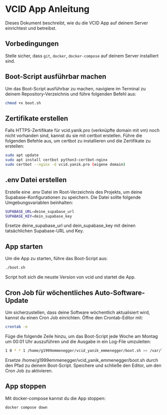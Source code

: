 # VCID App Anleitung

Dieses Dokument beschreibt, wie du die VCID App auf deinem Server einrichtest und betreibst.

## Vorbedingungen

Stelle sicher, dass `git`, `docker`, `docker-compose` auf deinem Server installiert sind.

## Boot-Script ausführbar machen

Um das Boot-Script ausführbar zu machen, navigiere im Terminal zu deinem Repository-Verzeichnis und führe folgenden Befehl aus:

```bash
chmod +x boot.sh
```
## Zertifikate erstellen

Falls HTTPS-Zertifikate für vcid.yanik.pro (verknüpfte domain mit vm) noch nicht vorhanden sind, kannst du sie mit certbot erstellen. Führe die folgenden Befehle aus, um certbot zu installieren und die Zertifikate zu erstellen:
    
```bash
sudo apt update
sudo apt install certbot python3-certbot-nginx
sudo certbot --nginx -d vcid.yanik.pro (eigene domain)
```
## .env Datei erstellen

Erstelle eine .env Datei im Root-Verzeichnis des Projekts, um deine Supabase-Konfigurationen zu speichern. Die Datei sollte folgende Umgebungsvariablen beinhalten:
    
```bash
SUPABASE_URL=deine_supabase_url
SUPABASE_KEY=dein_supabase_key
```
Ersetze deine_supabase_url und dein_supabase_key mit deinen tatsächlichen Supabase-URL und Key.

## App starten
Um die App zu starten, führe das Boot-Script aus:
    
```bash
./boot.sh
```
Script holt sich die neuste Version von vcid und startet die App.

## Cron Job für wöchentliches Auto-Software-Update

Um sicherzustellen, dass deine Software wöchentlich aktualisiert wird, kannst du einen Cron Job einrichten. Öffne den Crontab-Editor mit:

```bash
crontab -e
```
Füge die folgende Zeile hinzu, um das Boot-Script jede Woche am Montag um 00:01 Uhr auszuführen und die Ausgabe in ein Log-File umzuleiten:

```bash
1 0 * * 1 /home/g1999emmenegger/vcid_yanik_emmenegger/boot.sh >> /var/log/boot_script.log 2>&1
```
Ersetze /home/g1999emmenegger/vcid_yanik_emmenegger/boot.sh durch den Pfad zu deinem Boot-Script.
Speichere und schließe den Editor, um den Cron Job zu aktivieren.

## App stoppen
Mit docker-compose kannst du die App stoppen:
    
```bash
docker compose down
```
